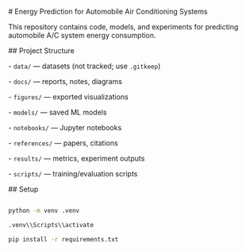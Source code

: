 \# Energy Prediction for Automobile Air Conditioning Systems



This repository contains code, models, and experiments for predicting automobile A/C system energy consumption.



\## Project Structure

\- `data/` — datasets (not tracked; use `.gitkeep`)

\- `docs/` — reports, notes, diagrams

\- `figures/` — exported visualizations

\- `models/` — saved ML models

\- `notebooks/` — Jupyter notebooks

\- `references/` — papers, citations

\- `results/` — metrics, experiment outputs

\- `scripts/` — training/evaluation scripts



\## Setup

```bash

python -m venv .venv

.venv\\Scripts\\activate

pip install -r requirements.txt



